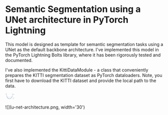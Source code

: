 # Semantic Segmentation using a UNet architecture in PyTorch Lightning

This model is designed as template for semantic segmentation tasks using a UNet as the default backbone architecture. I've implemented this model in the PyTorch Lightning Bolts library, where it has been rigorously tested and documented.

I've also implemented the KittiDataModule - a class that conveniently prepares the KITTI segmentation dataset as PyTorch dataloaders. Note, you first have to download the KITTI dataset and provide the local path to the data.

<img src="u-net-architecture.png" width="30"/>

![](u-net-architecture.png, width='30')
